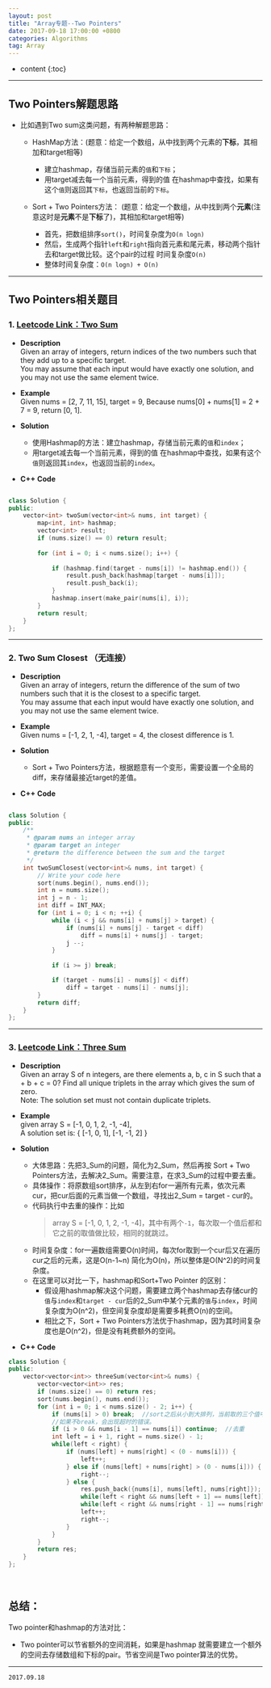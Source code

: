 ```yaml
---
layout: post
title: "Array专题--Two Pointers"
date: 2017-09-18 17:00:00 +0800 
categories: Algorithms
tag: Array
---
```

* content
{:toc}

<!-- more -->

---

## Two Pointers解题思路              
  - 比如遇到Two sum这类问题，有两种解题思路：  
    - HashMap方法：(题意：给定一个数组，从中找到两个元素的**下标**，其相加和target相等)    
      - 建立hashmap，存储当前元素的`值`和`下标`；        
      - 用target减去每一个当前元素，得到的值 在hashmap中查找，如果有这个`值`则返回其`下标`，也返回当前的`下标`。    

    - Sort + Two Pointers方法：  (题意：给定一个数组，从中找到两个**元素**(注意这时是**元素**不是**下标**了)，其相加和target相等)    
      - 首先，把数组排序`sort()`，时间复杂度为`O(n logn)`       
      - 然后，生成两个指针`left`和`right`指向首元素和尾元素，移动两个指针去和target做比较。这个pair的过程 时间复杂度`O(n)`  
      - 整体时间复杂度：`O(n logn) + O(n)`     

---

## Two Pointers相关题目      

### 1. [Leetcode Link：Two Sum](https://leetcode.com/problems/two-sum/description/)      

  + **Description**          
    Given an array of integers, return indices of the two numbers such that they add up to a specific target.    
    You may assume that each input would have exactly one solution, and you may not use the same element twice.      

  + **Example**           
    Given nums = [2, 7, 11, 15], target = 9, Because nums[0] + nums[1] = 2 + 7 = 9, return [0, 1].    

  + **Solution**      
    - 使用Hashmap的方法：建立hashmap，存储当前元素的`值`和`index`；        
    - 用target减去每一个当前元素，得到的值 在hashmap中查找，如果有这个`值`则返回其`index`，也返回当前的`index`。   

  + **C++** **Code**              

```cpp  

class Solution {
public:
    vector<int> twoSum(vector<int>& nums, int target) {
        map<int, int> hashmap;
        vector<int> result;
        if (nums.size() == 0) return result;
        
        for (int i = 0; i < nums.size(); i++) {
            
            if (hashmap.find(target - nums[i]) != hashmap.end()) {
                result.push_back(hashmap[target - nums[i]]);
                result.push_back(i);
            }
            hashmap.insert(make_pair(nums[i], i));
        }
        return result; 
    }
};


```

---

### 2. Two Sum Closest （无连接）   

  + **Description**  
    Given an array of integers, return the difference of the sum of two numbers such that it is the closest to a specific target.      
    You may assume that each input would have exactly one solution, and you may not use the same element twice.   

  + **Example**  
    Given nums = [-1, 2, 1, -4], target = 4, the closest difference is 1.   

  + **Solution**   
    - Sort + Two Pointers方法，根据题意有一个变形，需要设置一个全局的diff，来存储最接近target的差值。

  + **C++** **Code**              

```cpp  

class Solution {
public:
    /**
     * @param nums an integer array
     * @param target an integer
     * @return the difference between the sum and the target
     */
    int twoSumClosest(vector<int>& nums, int target) {
        // Write your code here
        sort(nums.begin(), nums.end());
        int n = nums.size();
        int j = n - 1;
        int diff = INT_MAX;
        for (int i = 0; i < n; ++i) {
            while (i < j && nums[i] + nums[j] > target) {
                if (nums[i] + nums[j] - target < diff)
                    diff = nums[i] + nums[j] - target;
                j --;
            }
            
            if (i >= j) break;

            if (target - nums[i] - nums[j] < diff)
                diff = target - nums[i] - nums[j];
        }
        return diff;
    }
};


```

---

### 3. [Leetcode Link：Three Sum](https://leetcode.com/problems/3sum/description/)       

  + **Description**   
    Given an array S of n integers, are there elements a, b, c in S such that a + b + c = 0? Find all unique triplets in the array which gives the sum of zero.  
    Note: The solution set must not contain duplicate triplets.  

  + **Example**  
    given array S = [-1, 0, 1, 2, -1, -4],     
    A solution set is: { [-1, 0, 1], [-1, -1, 2] }   

  + **Solution**   
    - 大体思路：先把3_Sum的问题，简化为2_Sum，然后再按 Sort + Two Pointers方法，去解决2_Sum。需要注意，在求3_Sum的过程中要去重。 
    - 具体操作：将原数组sort排序，从左到右for一遍所有元素，依次元素cur，把cur后面的元素当做一个数组，寻找出2_Sum = target - cur的。
    - 代码执行中去重的操作：比如  
      >array S = [-1, 0, 1, 2, -1, -4]，其中有两个`-1`，每次取一个值后都和它之前的取值做比较，相同的就跳过。
    - 时间复杂度：for一遍数组需要O(n)时间，每次for取到一个cur后又在遍历cur之后的元素，这是O(n-1~n) 简化为O(n)，所以整体是O(N^2)的时间复杂度。  
    - 在这里可以对比一下，hashmap和Sort+Two Pointer 的区别：
      - 假设用hashmap解决这个问题，需要建立两个hashmap去存储cur的`值`与`index`和`target - cur`后的2_Sum中某个元素的`值`与`index`，时间复杂度为O(n^2)，但空间复杂度却是需要多耗费O(n)的空间。
      - 相比之下，Sort + Two Pointers方法优于hashmap，因为其时间复杂度也是O(n^2)，但是没有耗费额外的空间。
     
  + **C++** **Code**              

```cpp  
class Solution {
public:
    vector<vector<int>> threeSum(vector<int>& nums) {
        vector<vector<int>> res;
        if (nums.size() == 0) return res;
        sort(nums.begin(), nums.end());
        for (int i = 0; i < nums.size() - 2; i++) {
            if (nums[i] > 0) break;  //sort之后从小到大排列，当前取的三个值中最小的都`>0`则直接break。
            //如果不break，会出现超时的错误。
            if (i > 0 && nums[i - 1] == nums[i]) continue;  //去重
            int left = i + 1, right = nums.size() - 1;
            while(left < right) {
                if (nums[left] + nums[right] < (0 - nums[i])) {
                    left++;
                } else if (nums[left] + nums[right] > (0 - nums[i])) {
                    right--;
                } else {
                    res.push_back({nums[i], nums[left], nums[right]});
                    while(left < right && nums[left + 1] == nums[left]) left++;  //去重
                    while(left < right && nums[right - 1] == nums[right]) right--;  //去重
                    left++;
                    right--;
                }
            }
        }
        return res;
    }
};

    
```

<!-- TOC -->

## 总结：   
Two pointer和hashmap的方法对比：  
+ Two pointer可以节省额外的空间消耗，如果是hashmap 就需要建立一个额外的空间去存储数组和下标的pair。节省空间是Two pointer算法的优势。

---

`2017.09.18`       
